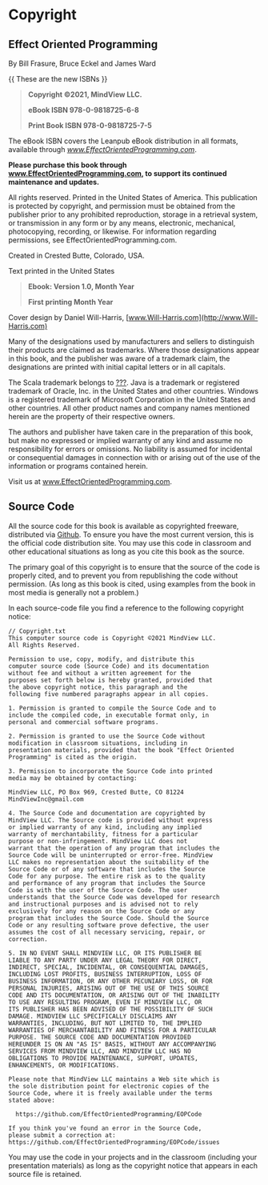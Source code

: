 # Copyright

## Effect Oriented Programming

By Bill Frasure, Bruce Eckel and James Ward

{{ These are the new ISBNs }}

> **Copyright ©2021, MindView LLC.**
>
> **eBook ISBN 978-0-9818725-6-8**
>
> **Print Book ISBN 978-0-9818725-7-5**

The eBook ISBN covers the Leanpub eBook distribution in all formats,
available through *www.EffectOrientedProgramming.com*.

**Please purchase this book through www.EffectOrientedProgramming.com, to support its
continued maintenance and updates.**

All rights reserved. Printed in the United States of America. This publication
is protected by copyright, and permission must be obtained from the publisher
prior to any prohibited reproduction, storage in a retrieval system, or
transmission in any form or by any means, electronic, mechanical, photocopying,
recording, or likewise. For information regarding permissions, see
EffectOrientedProgramming.com.

Created in Crested Butte, Colorado, USA.

Text printed in the United States

> **Ebook: Version 1.0, Month Year**
>
> **First printing Month Year**

Cover design by Daniel Will-Harris,
[www.Will-Harris.com](http://www.Will-Harris.com)

Many of the designations used by manufacturers and sellers to distinguish their
products are claimed as trademarks. Where those designations appear in this
book, and the publisher was aware of a trademark claim, the designations are
printed with initial capital letters or in all capitals.

The Scala trademark belongs to [???](???). Java is
a trademark or registered trademark of Oracle, Inc. in the United States and
other countries. Windows is a registered trademark of Microsoft Corporation in
the United States and other countries. All other product names and company
names mentioned herein are the property of their respective owners.

The authors and publisher have taken care in the preparation of this book, but
make no expressed or implied warranty of any kind and assume no responsibility
for errors or omissions. No liability is assumed for incidental or
consequential damages in connection with or arising out of the use of the
information or programs contained herein.

Visit us at www.EffectOrientedProgramming.com.

## Source Code

All the source code for this book is available as copyrighted freeware,
distributed via [Github](https://github.com/EffectOrientedProgramming/EOPCode).
To ensure you have the most current version, this is the official code
distribution site. You may use this code in classroom and other educational
situations as long as you cite this book as the source.

The primary goal of this copyright is to ensure that the source of the code is
properly cited, and to prevent you from republishing the code without
permission. (As long as this book is cited, using examples from the book in
most media is generally not a problem.)

In each source-code file you find a reference to the following copyright notice:

```text
// Copyright.txt
This computer source code is Copyright ©2021 MindView LLC.
All Rights Reserved.

Permission to use, copy, modify, and distribute this
computer source code (Source Code) and its documentation
without fee and without a written agreement for the
purposes set forth below is hereby granted, provided that
the above copyright notice, this paragraph and the
following five numbered paragraphs appear in all copies.

1. Permission is granted to compile the Source Code and to
include the compiled code, in executable format only, in
personal and commercial software programs.

2. Permission is granted to use the Source Code without
modification in classroom situations, including in
presentation materials, provided that the book "Effect Oriented
Programming" is cited as the origin.

3. Permission to incorporate the Source Code into printed
media may be obtained by contacting:

MindView LLC, PO Box 969, Crested Butte, CO 81224
MindViewInc@gmail.com

4. The Source Code and documentation are copyrighted by
MindView LLC. The Source code is provided without express
or implied warranty of any kind, including any implied
warranty of merchantability, fitness for a particular
purpose or non-infringement. MindView LLC does not
warrant that the operation of any program that includes the
Source Code will be uninterrupted or error-free. MindView
LLC makes no representation about the suitability of the
Source Code or of any software that includes the Source
Code for any purpose. The entire risk as to the quality
and performance of any program that includes the Source
Code is with the user of the Source Code. The user
understands that the Source Code was developed for research
and instructional purposes and is advised not to rely
exclusively for any reason on the Source Code or any
program that includes the Source Code. Should the Source
Code or any resulting software prove defective, the user
assumes the cost of all necessary servicing, repair, or
correction.

5. IN NO EVENT SHALL MINDVIEW LLC, OR ITS PUBLISHER BE
LIABLE TO ANY PARTY UNDER ANY LEGAL THEORY FOR DIRECT,
INDIRECT, SPECIAL, INCIDENTAL, OR CONSEQUENTIAL DAMAGES,
INCLUDING LOST PROFITS, BUSINESS INTERRUPTION, LOSS OF
BUSINESS INFORMATION, OR ANY OTHER PECUNIARY LOSS, OR FOR
PERSONAL INJURIES, ARISING OUT OF THE USE OF THIS SOURCE
CODE AND ITS DOCUMENTATION, OR ARISING OUT OF THE INABILITY
TO USE ANY RESULTING PROGRAM, EVEN IF MINDVIEW LLC, OR
ITS PUBLISHER HAS BEEN ADVISED OF THE POSSIBILITY OF SUCH
DAMAGE. MINDVIEW LLC SPECIFICALLY DISCLAIMS ANY
WARRANTIES, INCLUDING, BUT NOT LIMITED TO, THE IMPLIED
WARRANTIES OF MERCHANTABILITY AND FITNESS FOR A PARTICULAR
PURPOSE. THE SOURCE CODE AND DOCUMENTATION PROVIDED
HEREUNDER IS ON AN "AS IS" BASIS, WITHOUT ANY ACCOMPANYING
SERVICES FROM MINDVIEW LLC, AND MINDVIEW LLC HAS NO
OBLIGATIONS TO PROVIDE MAINTENANCE, SUPPORT, UPDATES,
ENHANCEMENTS, OR MODIFICATIONS.

Please note that MindView LLC maintains a Web site which is
the sole distribution point for electronic copies of the
Source Code, where it is freely available under the terms
stated above:

  https://github.com/EffectOrientedProgramming/EOPCode

If you think you've found an error in the Source Code,
please submit a correction at:
https://github.com/EffectOrientedProgramming/EOPCode/issues
```

You may use the code in your projects and in the classroom (including your
presentation materials) as long as the copyright notice that appears in each
source file is retained.
